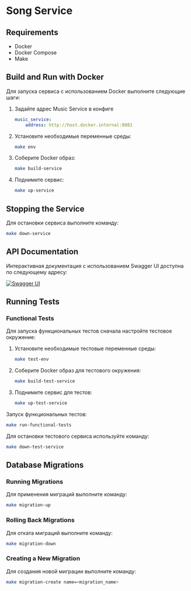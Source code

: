 # Song Service

## Requirements

- Docker
- Docker Compose
- Make

## Build and Run with Docker

Для запуска сервиса с использованием Docker выполните следующие шаги:

1. Задайте адрес Music Service в конфиге
    ```yaml
    music_service:
        address: http://host.docker.internal:8081
    ```

1. Установите необходимые переменные среды:
    ```bash
    make env
    ```
2. Соберите Docker образ:
    ```bash
    make build-service
    ```
3. Поднимите сервис:
    ```bash
    make up-service
    ```

## Stopping the Service

Для остановки сервиса выполните команду:
```bash
make down-service
```

## API Documentation

Интерактивная документация с использованием Swagger UI доступна по следующему адресу:

[![Swagger UI](https://img.shields.io/badge/-API%20Documentation-blue)](http://localhost:8080/swagger/index.html)

## Running Tests

### Functional Tests

Для запуска функциональных тестов сначала настройте тестовое окружение:

1. Установите необходимые тестовые переменные среды:
    ```bash
    make test-env
    ```
2. Соберите Docker образ для тестового окружения:
    ```bash
    make build-test-service
    ```
3. Поднимите сервис для тестов:
    ```bash
    make up-test-service
    ```

Запуск функциональных тестов:

```bash
make run-functional-tests
```

Для остановки тестового сервиса используйте команду:

```bash
make down-test-service
```

## Database Migrations

### Running Migrations

Для применения миграций выполните команду:

```bash
make migration-up
```

### Rolling Back Migrations

Для отката миграций выполните команду:

```bash
make migration-down
```

### Creating a New Migration

Для создания новой миграции выполните команду:

```bash
make migration-create name=<migration_name>
```